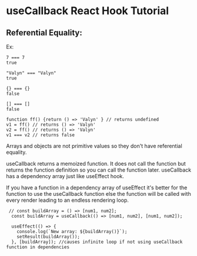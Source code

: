 # useCallback React Hook Tutorial

## Referential Equality:

Ex:

```
7 === 7
true
```

```
"Valyn" === "Valyn"
true
```

```
{} === {}
false
```

```
[] === []
false
```

```
function ff() {return () => 'Valyn' } // returns undefined
v1 = ff() // returns () => 'Valyn'
v2 = ff() // returns () => 'Valyn'
v1 === v2 // returns false
```

Arrays and objects are not primitive values so they don't have referential equality.

useCallback returns a memoized function. It does not call the function but returns the function definition so you can call the function later. useCallback has a dependency array just like useEffect hook.

If you have a function in a dependency array of useEffect it's better for the function to use the useCallback function else the function will be called with every render leading to an endless rendering loop.

```
 // const buildArray = () => [num1, num2];
  const buildArray = useCallback(() => [num1, num2], [num1, num2]);

  useEffect(() => {
    console.log(`New array: ${buildArray()}`);
    setResult(buildArray());
  }, [buildArray]); //causes infinite loop if not using useCallback function in dependencies
```
